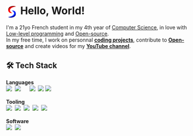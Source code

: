 # <img src="./images/logo/logo_small.png" align=center width=32px> Hello, World!
I'm a 21yo French student in my 4th year of [Computer Science](https://en.wikipedia.org/wiki/Computer_science), in love with [Low-level programming](https://en.wikipedia.org/wiki/Low-level_programming_language) and [Open-source](https://en.wikipedia.org/wiki/Open-source_software).  
In my free time, I work on personnal **[coding projects](https://github.com/SkohTV?tab=repositories&type=source)**, contribute to **[Open-source](https://github.com/SkohTV?tab=repositories&type=fork)** and create videos for my **[YouTube channel](https://www.youtube.com/@Skoh)**.

## 🛠 Tech Stack

<b>Languages</b><br>
<a href="https://www.python.org"><img src="https://skillicons.dev/icons?i=python" style="height: 32px"></a>&nbsp;
<a href="https://www.rust-lang.org"><img src="https://skillicons.dev/icons?i=rust" style="height: 32px"></a>&nbsp;
&nbsp;&nbsp;&nbsp;
<a href="https://www.lua.org"><img src="https://skillicons.dev/icons?i=lua" style="height: 32px"></a>&nbsp;
<a href="https://www.cplusplus.com"><img src="https://skillicons.dev/icons?i=cpp" style="height: 32px"></a>
<a href="https://www.cprogramming.com"><img src="https://skillicons.dev/icons?i=c" style="height: 16px"></a>
<br><br><b>Tooling</b><br>
<a href="https://nixos.org"><img src="https://skillicons.dev/icons?i=nix" style="height: 32px"></a>&nbsp;
<a href="https://cmake.org/"><img src="https://skillicons.dev/icons?i=cmake" style="height: 32px"></a>&nbsp;
<a href="https://www.gnu.org/software/bash/"><img src="https://skillicons.dev/icons?i=bash" style="height: 32px"></a>&nbsp;
<a href="https://www.docker.com"><img src="https://skillicons.dev/icons?i=docker" style="height: 32px"></a>&nbsp;
<a href="https://aws.amazon.com"><img src="https://skillicons.dev/icons?i=aws" style="height: 32px"></a>
<br><br><b>Software</b><br>
<a href="https://neovim.io"><img src="https://skillicons.dev/icons?i=neovim" style="height: 32px"></a>&nbsp;
<a href="https://obsidian.md"><img src="https://skillicons.dev/icons?i=obsidian" style="height: 32px"></a>